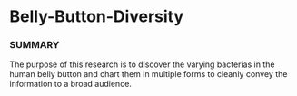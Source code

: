 # Belly-Button-Diversity

### SUMMARY

The purpose of this research is to discover the varying bacterias in the human belly button and chart them in multiple forms to cleanly convey the information to a broad audience.
